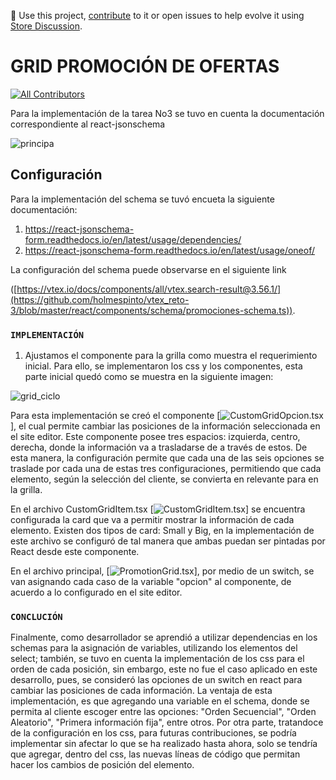 📢 Use this project, [contribute](https://github.com/{OrganizationName}/{AppName}) to it or open issues to help evolve it using [Store Discussion](https://github.com/vtex-apps/store-discussion).

# GRID PROMOCIÓN DE OFERTAS

<!-- DOCS-IGNORE:start -->
<!-- ALL-CONTRIBUTORS-BADGE:START - Do not remove or modify this section -->
[![All Contributors](https://img.shields.io/badge/all_contributors-0-orange.svg?style=flat-square)](#contributors-)
<!-- ALL-CONTRIBUTORS-BADGE:END -->
<!-- DOCS-IGNORE:end -->

Para la implementación de la tarea No3 se tuvo en cuenta la documentación correspondiente al react-jsonschema 

 ![principa](https://user-images.githubusercontent.com/70826804/180468251-b0128df5-c27b-49dd-b635-9962e00dd49c.png)

## Configuración

Para la implementación  del schema se tuvó encueta la siguiente documentación:

1. https://react-jsonschema-form.readthedocs.io/en/latest/usage/dependencies/
2. https://react-jsonschema-form.readthedocs.io/en/latest/usage/oneof/

La configuración del schema puede observarse en el siguiente link

([https://vtex.io/docs/components/all/vtex.search-result@3.56.1/](https://github.com/holmespinto/vtex_reto-3/blob/master/react/components/schema/promociones-schema.ts)). 

### `IMPLEMENTACIÓN` 

1. Ajustamos el componente para la grilla como muestra el requerimiento inicial. Para ello, se implementaron los css y los componentes, esta parte inicial quedó como se muestra en la siguiente imagen:

![grid_ciclo](https://user-images.githubusercontent.com/70826804/180645362-b639beac-f8fd-4c8b-93d2-736e213fd94f.png)

Para esta implementación se creó el componente
[![CustomGridOpcion.tsx](https://github.com/holmespinto/vtex_reto-3/blob/master/react/components/CustomGridOpcion.tsx)],
el cual permite cambiar las posiciones de la información seleccionada en el site editor. Este componente posee tres espacios: izquierda, centro, derecha, donde la información va a trasladarse de a través de estos. De esta manera, la configuración permite que cada una de las seis opciones se traslade por cada una de estas tres configuraciones, permitiendo que cada elemento, según la selección del cliente, se convierta en relevante para en la grilla. 

 En el archivo CustomGridItem.tsx [![CustomGridItem.tsx](https://github.com/holmespinto/vtex_reto-3/blob/master/react/components/CustomGridItem.tsx)] se encuentra configurada la card que va a permitir mostrar la información de cada elemento. Existen dos tipos de card: Small y Big, en la implementación de este archivo se configuró de tal manera que ambas puedan ser pintadas por React desde este componente.
 
 En el archivo principal,  [![PromotionGrid.tsx](https://github.com/holmespinto/vtex_reto-3/blob/master/react/components/PromotionGrid.tsx)],
por medio de un switch, se van asignando cada caso de la variable "opcion"  al componente, de acuerdo a lo configurado en el site editor.
 
### `CONCLUCIÓN`

Finalmente, como desarrollador se aprendió a utilizar dependencias en los schemas para la asignación de variables, utilizando los elementos del select; también, se tuvo en cuenta la implementación de los css para el orden de cada posición, sin embargo, este no fue el caso aplicado en este desarrollo, pues, se consideró las opciones de un switch en react para cambiar las posiciones de cada información.  La ventaja de esta implementación, es que agregando una variable en el schema, donde se permita al cliente escoger entre las opciones: "Orden Secuencial", "Orden Aleatorio", "Primera información fija", entre otros. 
Por otra parte, tratandoce de la configuración en los css, para futuras contribuciones, se podría implementar sin afectar lo que se ha realizado hasta ahora, solo se tendría que agregar, dentro  del css, las nuevas líneas de código que permitan hacer los cambios de posición del elemento.




